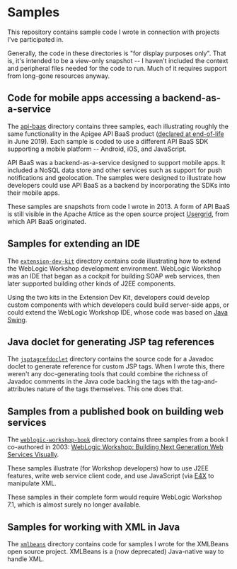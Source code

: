 # Samples

This repository contains sample code I wrote in connection with projects I've participated in.

Generally, the code in these directories is "for display purposes only". That is, it's intended to be a view-only snapshot -- I haven't included the context and peripheral files needed for the code to run. Much of it requires support from long-gone resources anyway.

## Code for mobile apps accessing a backend-as-a-service

The [api-baas](api-baas) directory contains three samples, each illustrating roughly the same functionality in the Apigee API BaaS product ([declared at end-of-life](https://docs.apigee.com/release/notes/api-baas-eol) in June 2019). Each sample is coded to use a different API BaaS SDK supporting a mobile platform -- Android, iOS, and JavaScript.

API BaaS was a backend-as-a-service designed to support mobile apps. It included a NoSQL data store and other services such as support for push notifications and geolocation. The samples were designed to illustrate how developers could use API BaaS as a backend by incorporating the SDKs into their mobile apps.

These samples are snapshots from code I wrote in 2013. A form of API BaaS is still visible in the Apache Attice as the open source project [Usergrid](https://attic.apache.org/projects/usergrid.html), from which API BaaS originated.

## Samples for extending an IDE

The [`extension-dev-kit`](extension-dev-kit) directory contains code illustrating how to extend the WebLogic Workshop development environment. WebLogic Workshop was an IDE that began as a cockpit for building SOAP web services, then later supported building other kinds of J2EE components.

Using the two kits in the Extension Dev Kit, developers could develop custom components with which developers could build server-side apps, or could extend the WebLogic Workshop IDE, whose code was based on [Java Swing](https://en.wikipedia.org/wiki/Swing_(Java)).

## Java doclet for generating JSP tag references

The [`jsptagrefdoclet`](jsptagrefdoclet) directory contains the source code for a Javadoc doclet to generate reference for custom JSP tags. When I wrote this, there weren't any doc-generating tools that could combine the richness of Javadoc comments in the Java code backing the tags with the tag-and-attributes nature of the tags themselves. This one does that.

## Samples from a published book on building web services

The [`weblogic-workshop-book`](weblogic-workshop-book) directory contains three samples from a book I co-authored in 2003: [WebLogic Workshop: Building Next Generation Web Services Visually](https://www.amazon.com/BEA-WebLogic-Workshop-Building-Generation/dp/076451797X/ref=tmm_pap_swatch_0?_encoding=UTF8&qid=1536104874&sr=).

These samples illustrate (for Workshop developers) how to use J2EE features, write web service client code, and use JavaScript (via [E4X](https://en.wikipedia.org/wiki/ECMAScript_for_XML) to manipulate XML.

These samples in their complete form would require WebLogic Workshop 7.1, which is almost surely no longer available.

## Samples for working with XML in Java

The [`xmlbeans`](xmlbeans) directory contains code for samples I wrote for the XMLBeans open source project. XMLBeans is a (now deprecated) Java-native way to handle XML.
